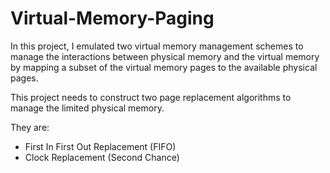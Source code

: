 # Virtual-Memory-Paging
In this project, I emulated two virtual memory management schemes to manage the interactions between physical memory and the virtual memory by mapping a subset of the virtual memory pages to the available physical pages.

This project needs to construct two page replacement algorithms to manage the limited physical memory.

They are:
- First In First Out Replacement (FIFO)
- Clock Replacement (Second Chance)
